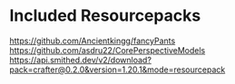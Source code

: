 # Included Resourcepacks
https://github.com/Ancientkingg/fancyPants  
https://github.com/asdru22/CorePerspectiveModels  
https://api.smithed.dev/v2/download?pack=crafter@0.2.0&version=1.20.1&mode=resourcepack

